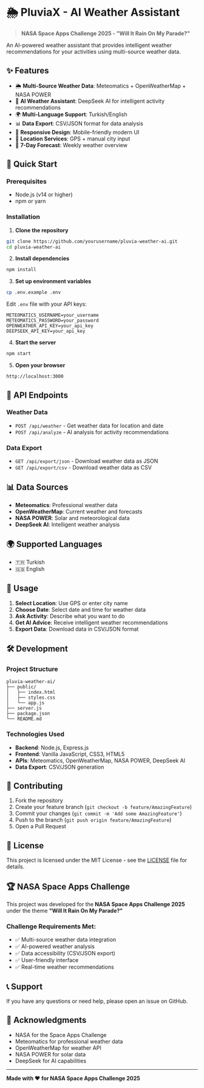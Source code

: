 # 🌦️ PluviaX - AI Weather Assistant

> **NASA Space Apps Challenge 2025 - "Will It Rain On My Parade?"**

An AI-powered weather assistant that provides intelligent weather recommendations for your activities using multi-source weather data.

## ✨ Features

- 🌦️ **Multi-Source Weather Data**: Meteomatics + OpenWeatherMap + NASA POWER
- 🤖 **AI Weather Assistant**: DeepSeek AI for intelligent activity recommendations
- 🌍 **Multi-Language Support**: Turkish/English
- 📊 **Data Export**: CSV/JSON format for data analysis
- 📱 **Responsive Design**: Mobile-friendly modern UI
- 📍 **Location Services**: GPS + manual city input
- 📅 **7-Day Forecast**: Weekly weather overview

## 🚀 Quick Start

### Prerequisites
- Node.js (v14 or higher)
- npm or yarn

### Installation

1. **Clone the repository**
```bash
git clone https://github.com/yourusername/pluvia-weather-ai.git
cd pluvia-weather-ai
```

2. **Install dependencies**
```bash
npm install
```

3. **Set up environment variables**
```bash
cp .env.example .env
```

Edit `.env` file with your API keys:
```env
METEOMATICS_USERNAME=your_username
METEOMATICS_PASSWORD=your_password
OPENWEATHER_API_KEY=your_api_key
DEEPSEEK_API_KEY=your_api_key
```

4. **Start the server**
```bash
npm start
```

5. **Open your browser**
```
http://localhost:3000
```

## 🔧 API Endpoints

### Weather Data
- `POST /api/weather` - Get weather data for location and date
- `POST /api/analyze` - AI analysis for activity recommendations

### Data Export
- `GET /api/export/json` - Download weather data as JSON
- `GET /api/export/csv` - Download weather data as CSV

## 📊 Data Sources

- **Meteomatics**: Professional weather data
- **OpenWeatherMap**: Current weather and forecasts
- **NASA POWER**: Solar and meteorological data
- **DeepSeek AI**: Intelligent weather analysis

## 🌍 Supported Languages

- 🇹🇷 Turkish
- 🇬🇧 English

## 📱 Usage

1. **Select Location**: Use GPS or enter city name
2. **Choose Date**: Select date and time for weather data
3. **Ask Activity**: Describe what you want to do
4. **Get AI Advice**: Receive intelligent weather recommendations
5. **Export Data**: Download data in CSV/JSON format

## 🛠️ Development

### Project Structure
```
pluvia-weather-ai/
├── public/
│   ├── index.html
│   ├── styles.css
│   └── app.js
├── server.js
├── package.json
└── README.md
```

### Technologies Used
- **Backend**: Node.js, Express.js
- **Frontend**: Vanilla JavaScript, CSS3, HTML5
- **APIs**: Meteomatics, OpenWeatherMap, NASA POWER, DeepSeek AI
- **Data Export**: CSV/JSON generation

## 🤝 Contributing

1. Fork the repository
2. Create your feature branch (`git checkout -b feature/AmazingFeature`)
3. Commit your changes (`git commit -m 'Add some AmazingFeature'`)
4. Push to the branch (`git push origin feature/AmazingFeature`)
5. Open a Pull Request

## 📄 License

This project is licensed under the MIT License - see the [LICENSE](LICENSE) file for details.

## 🏆 NASA Space Apps Challenge

This project was developed for the **NASA Space Apps Challenge 2025** under the theme **"Will It Rain On My Parade?"**

### Challenge Requirements Met:
- ✅ Multi-source weather data integration
- ✅ AI-powered weather analysis
- ✅ Data accessibility (CSV/JSON export)
- ✅ User-friendly interface
- ✅ Real-time weather recommendations

## 📞 Support

If you have any questions or need help, please open an issue on GitHub.

## 🙏 Acknowledgments

- NASA for the Space Apps Challenge
- Meteomatics for professional weather data
- OpenWeatherMap for weather API
- NASA POWER for solar data
- DeepSeek for AI capabilities

---

**Made with ❤️ for NASA Space Apps Challenge 2025**